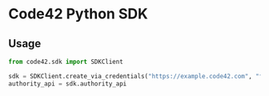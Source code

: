 # Code42 Python SDK

## Usage
```python
from code42.sdk import SDKClient

sdk = SDKClient.create_via_credentials("https://example.code42.com", "foo", "bar")
authority_api = sdk.authority_api
```

